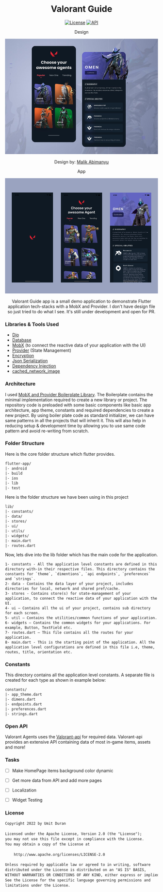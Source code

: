 <h1 align="center"> Valorant Guide </h1>

<p align="center">
  <a href="https://www.mozilla.org/en-US/MPL/2.0/"><img alt="License" src="https://img.shields.io/badge/License-MPL_2.0-brightgreen.svg"/></a>
  <a href="https://twitter.com/Mikaeld98471967"><img alt="API" src="https://img.shields.io/twitter/follow/Mikaeld98471967?style=social"/></a>
</p>

<p align="center">
  Design
</p>

![Design](https://github.com/MikaelDDavidd/valorant-guide-main/blob/main/screenshots/design.jpeg)
<p align="center">
  Design by: <a href="https://dribbble.com/shots/14073476-Valorant-Agents">Malik Abimanyu</a>
</p>

<p align="center">
  App
</p>

![App](https://github.com/MikaelDDavidd/valorant-guide-main/blob/main/screenshots/app.png)


<p align="center">
Valorant Guide app is a small demo application to demonstrate Flutter application tech-stacks with a MobX and Provider. I don't have design file so just tried to do what I see. It's still under development and open for PR.
</p>

### Libraries & Tools Used

* [Dio](https://github.com/flutterchina/dio)
* [Database](https://github.com/tekartik/sembast.dart)
* [MobX](https://github.com/mobxjs/mobx.dart) (to connect the reactive data of your application with the UI)
* [Provider](https://github.com/rrousselGit/provider) (State Management)
* [Encryption](https://github.com/xxtea/xxtea-dart)
* [Json Serialization](https://github.com/dart-lang/json_serializable)
* [Dependency Injection](https://github.com/fluttercommunity/get_it)
* [cached_network_image](https://pub.dev/packages/cached_network_image)

### Architecture
I used  [MobX and Provider Boilerplate Library](https://github.com/zubairehman/flutter-boilerplate-project). The Boilerplate contains the minimal implementation required to create a new library or project. The repository code is preloaded with some basic components like basic app architecture, app theme, constants and required dependencies to create a new project. By using boiler plate code as standard initializer, we can have same patterns in all the projects that will inherit it. This will also help in reducing setup & development time by allowing you to use same code pattern and avoid re-writing from scratch.

### Folder Structure
Here is the core folder structure which flutter provides.

```
flutter-app/
|- android
|- build
|- ios
|- lib
|- test
```

Here is the folder structure we have been using in this project

```
lib/
|- constants/
|- data/
|- stores/
|- ui/
|- utils/
|- widgets/
|- main.dart
|- routes.dart
```

Now, lets dive into the lib folder which has the main code for the application.

```
1- constants - All the application level constants are defined in this directory with-in their respective files. This directory contains the constants for `theme`, `dimentions`, `api endpoints`, `preferences` and `strings`.
2- data - Contains the data layer of your project, includes directories for local, network and shared pref/cache.
3- stores - Contains store(s) for state-management of your application, to connect the reactive data of your application with the UI. 
4- ui — Contains all the ui of your project, contains sub directory for each screen.
5- util — Contains the utilities/common functions of your application.
6- widgets — Contains the common widgets for your applications. For example, Button, TextField etc.
7- routes.dart — This file contains all the routes for your application.
8- main.dart - This is the starting point of the application. All the application level configurations are defined in this file i.e, theme, routes, title, orientation etc.
```

### Constants

This directory contains all the application level constants. A separate file is created for each type as shown in example below:

```
constants/
|- app_theme.dart
|- dimens.dart
|- endpoints.dart
|- preferences.dart
|- strings.dart
```

### Open API
Valorant Agents uses the [Valorant-api](https://dash.valorant-api.com/) for required data.
Valorant-api provides an extensive API containing data of most in-game items, assets and more!

### Tasks
- [ ] Make HomePage items background color dynamic

- [ ] Get more data from API and add more pages

- [ ] Localization

- [ ] Widget Testing

### License
```xml
Copyright 2022 by Umit Duran

Licensed under the Apache License, Version 2.0 (the "License");
you may not use this file except in compliance with the License.
You may obtain a copy of the License at

    http://www.apache.org/licenses/LICENSE-2.0

Unless required by applicable law or agreed to in writing, software
distributed under the License is distributed on an "AS IS" BASIS,
WITHOUT WARRANTIES OR CONDITIONS OF ANY KIND, either express or implied.
See the License for the specific language governing permissions and
limitations under the License.
```
